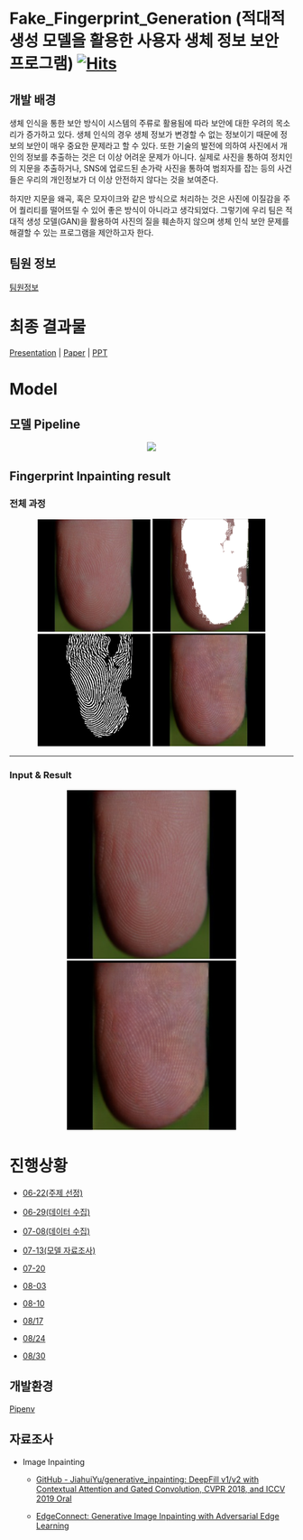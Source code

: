 # Fake_Fingerprint_Generation (적대적 생성 모델을 활용한 사용자 생체 정보 보안 프로그램) [![Hits](https://hits.seeyoufarm.com/api/count/incr/badge.svg?url=https%3A%2F%2Fgithub.com%2FCUAI-CAU%2FFake_Fingerprint_Generation%2Fedit%2Fmain%2FREADME.md&count_bg=%2379C83D&title_bg=%23555555&icon=&icon_color=%23E7E7E7&title=hits&edge_flat=false)](https://hits.seeyoufarm.com)

## 개발 배경

생체 인식을 통한 보안 방식이 시스템의 주류로 활용됨에 따라 보안에 대한 우려의 목소리가 증가하고 있다. 생체 인식의 경우 생체 정보가 변경할 수 없는 정보이기 때문에 정보의 보안이 매우 중요한 문제라고 할 수 있다. 또한 기술의 발전에 의하여 사진에서 개인의 정보를 추출하는 것은 더 이상 어려운 문제가 아니다. 실제로 사진을 통하여 정치인의 지문을 추출하거나, SNS에 업로드된 손가락 사진을 통하여 범죄자를 잡는 등의 사건들은 우리의 개인정보가 더 이상 안전하지 않다는 것을 보여준다.

하지만 지문을 왜곡, 혹은 모자이크와 같은 방식으로 처리하는 것은 사진에 이질감을 주어 퀄리티를 떨어뜨릴 수 있어 좋은 방식이 아니라고 생각되었다. 그렇기에 우리 팀은 적대적 생성 모델(GAN)을 활용하여 사진의 질을 훼손하지 않으며 생체 인식 보안 문제를 해결할 수 있는 프로그램을 제안하고자 한다. 

## 팀원 정보

[팀원정보](https://github.com/CUAI-CAU/Fake_Fingerprint_Generation/tree/main/MD/팀원정보.md)


# 최종 결과물

[Presentation](https://github.com/CUAI-CAU/Fake_Fingerprint_Generation/tree/main/Final/presentation.mp4) | [Paper](https://github.com/CUAI-CAU/Fake_Fingerprint_Generation/tree/main/Final/FakeFingerPrintGeneration_paper.docx) | [PPT](https://github.com/CUAI-CAU/Fake_Fingerprint_Generation/tree/main/Final/CUAI-최종-발표.pptx)

# Model

## 모델 Pipeline

<p align="center">
  <img width="250" src="https://user-images.githubusercontent.com/58729081/131458134-82cb4e80-e63a-4282-8191-2b1e8b29253d.png">
</p>

## Fingerprint Inpainting result

### 전체 과정
<p align="center">
  <img width="200" src="./edge-connect/examples/Fingerprint/Inpaint_ori.png">
  <img width="200" src="./edge-connect/examples/Fingerprint/Inpaint_mask.png">
  <img width="200" src="./edge-connect/examples/Fingerprint/Inpaint_edge.png">
  <img width="200" src="./edge-connect/examples/Fingerprint/Inpaint_result.png">
</p>

---------------------------------------------------------------------------------
### Input & Result
<p align="center">
  <img width="300" src="./edge-connect/examples/Fingerprint/Inpaint_ori.png">
  <img width="300" src="./edge-connect/examples/Fingerprint/Inpaint_result.png">
</p>  




# 진행상황

- [06-22(주제 선정)](https://github.com/CUAI-CAU/Fake_Fingerprint_Generation/tree/main/MD/06-22.md)

- [06-29(데이터 수집)](https://github.com/CUAI-CAU/Fake_Fingerprint_Generation/tree/main/MD/06-29.md)

- [07-08(데이터 수집)](https://github.com/CUAI-CAU/Fake_Fingerprint_Generation/tree/main/MD/07-08.md)

- [07-13(모델 자료조사)](https://github.com/CUAI-CAU/Fake_Fingerprint_Generation/tree/main/MD/07-13.md)

- [07-20](https://github.com/CUAI-CAU/Fake_Fingerprint_Generation/tree/main/MD/07-20.md)

- [08-03](https://github.com/CUAI-CAU/Fake_Fingerprint_Generation/tree/main/MD/08-03.md)

- [08-10](https://github.com/CUAI-CAU/Fake_Fingerprint_Generation/tree/main/MD/08-10.md)

- [08/17](https://github.com/CUAI-CAU/Fake_Fingerprint_Generation/tree/main/MD/08-17.md)

- [08/24](https://github.com/CUAI-CAU/Fake_Fingerprint_Generation/tree/main/MD/08-24.md)

- [08/30](https://github.com/CUAI-CAU/Fake_Fingerprint_Generation/tree/main/MD/08-30.md)


## 개발환경

[Pipenv](https://www.notion.so/Pipenv-1d539437a3194e5892f0e53d400ca3ae)

## 자료조사

- Image Inpainting

    - [GitHub - JiahuiYu/generative_inpainting: DeepFill v1/v2 with Contextual Attention and Gated Convolution, CVPR 2018, and ICCV 2019 Oral](https://github.com/JiahuiYu/generative_inpainting)

    - [EdgeConnect: Generative Image Inpainting with Adversarial Edge Learning](https://github.com/knazeri/edge-connect)
